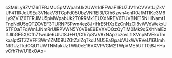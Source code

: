 c3M6Ly9ZV1Z6TFRJMU5pMWpabUk2UWs1dFFWaFllRUZJV1hCVVVtUjZkVUF4TlRJdU9Ea3VNakV3TGpFd05UbzVNREl3I/Cfh6zwn4enR0JfMTIKc3M6Ly9ZV1Z6TFRJMU5pMWpabUk2T0RRMk1EUXdNREV6TUVBNE15NHlNamt1TnpNdU5qQTZOVEF3TURNPSPwn4ez8J+HrE5HXzEzCnNzOi8vWVdWekxUSTFOaTFqWm1JNmRrUlRPVWN5Y0VBeE9EVXVOQzQyTlM0Mk9qSXhNalEzI1JlbGF5X/Cfh7fwn4e6UlUt8J+Ht/Cfh7pSVV8xNApzczovL1lXVnpMVEkxTmkxalptSTZZVFF3Wm1ZM09UZGtZalZqTkdJNU5EaGpabVUxWVRVeU16UmhNR1UzTkdOQU1UWTNMakUzTWk0eE16VXVPVGM2TWpVME5UTT0j8J+HuvCfh7hVU18xOAo=